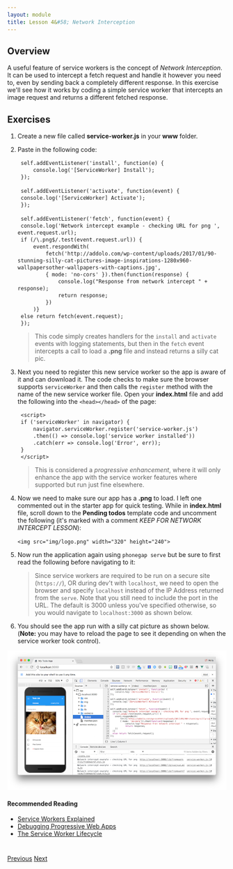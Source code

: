 ```yaml
---
layout: module
title: Lesson 4&#58; Network Interception
---
```


## Overview
A useful feature of service workers is the concept of _Network Interception_. It can be used to intercept a fetch request and handle it however you need to, even by sending back a completely different response. In this exercise we'll see how it works by coding a simple service worker that intercepts an image request and returns a different fetched response.

## Exercises

1. Create a new file called **service-worker.js** in your **www** folder.
2. Paste in the following code:

        self.addEventListener('install', function(e) {
            console.log('[ServiceWorker] Install');
        });

        self.addEventListener('activate', function(event) {
        console.log('[ServiceWorker] Activate');
        });

        self.addEventListener('fetch', function(event) {
        console.log('Network intercept example - checking URL for png ', event.request.url);
        if (/\.png$/.test(event.request.url)) {
            event.respondWith(
                fetch('http://addolo.com/wp-content/uploads/2017/01/90-stunning-silly-cat-pictures-image-inspirations-1280x960-wallpapersother-wallpapers-with-captions.jpg',
                { mode: 'no-cors' }).then(function(response) {
                    console.log("Response from network intercept " + response);
                    return response;
                })
            )}
        else return fetch(event.request);
        });

   >This code simply creates handlers for the `install` and `activate` events with logging statements, but then in the `fetch` event intercepts a call to load a **.png** file and instead returns a silly cat pic.

3. Next you need to register this new service worker so the app is aware of it and can download it. The code checks to make sure the browser supports `serviceWorker` and then calls the `register` method with the name of the new service worker file. Open your **index.html** file and add the following into the `<head></head>` of the page:

        <script>
        if ('serviceWorker' in navigator) {
            navigator.serviceWorker.register('service-worker.js')
            .then(() => console.log('service worker installed'))
            .catch(err => console.log('Error', err));
        }
        </script>

   >This is considered a _progressive enhancement_, where it will only enhance the app with the service worker features where supported but run just fine elsewhere.

2. Now we need to make sure our app has a **.png** to load. I left one commented out in the starter app for quick testing. While in **index.html** file, scroll down to the **Pending todos** template code and uncomment the following (it's marked with a comment _KEEP FOR NETWORK INTERCEPT LESSON_):

      `<img src="img/logo.png" width="320" height="240">`      

4. Now run the application again using `phonegap serve` but be sure to first read the following before navigating to it:

   >Since service workers are required to be run on a secure site (`https://`), OR during dev't with `localhost`, we need to open the browser and specify `localhost` instead of the IP Address returned from the `serve`. Note that you still need to include the port in the URL. The default is 3000 unless you've specified otherwise, so you would navigate to `localhost:3000` as shown below. 

5. You should see the app run with a silly cat picture as shown below. (**Note:** you may have to reload the page to see it depending on when the service worker took control).

![](images/network-intercept1.png)

#### Recommended Reading
- [Service Workers Explained](https://github.com/w3c/ServiceWorker/blob/master/explainer.md)
- [Debugging Progressive Web Apps](https://developers.google.com/web/tools/chrome-devtools/progressive-web-apps)
- [The Service Worker Lifecycle](https://developers.google.com/web/fundamentals/instant-and-offline/service-worker/lifecycle)

<div class="row" style="margin-top:40px;">
<div class="col-sm-12">
<a href="lesson3.html" class="btn btn-default"><i class="glyphicon glyphicon-chevron-left"></i> Previous</a>
<a href="lesson5.html" class="btn btn-default pull-right">Next <i class="glyphicon
glyphicon-chevron-right"></i></a>
</div>
</div>
